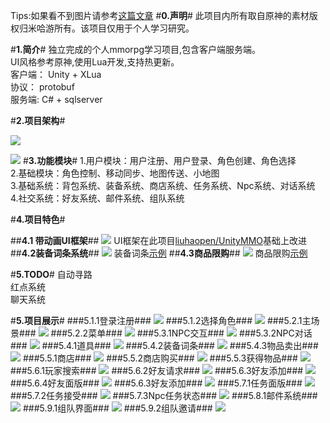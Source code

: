 Tips:如果看不到图片请参考[这篇文章](https://www.jianshu.com/p/1db303f6ee18 "")
#**0.声明**#
此项目内所有取自原神的素材版权归米哈游所有。该项目仅用于个人学习研究。

#**1.简介**#
独立完成的个人mmorpg学习项目,包含客户端服务端。  
UI风格参考原神,使用Lua开发,支持热更新。  
客户端： Unity + XLua    
协议： protobuf     
服务端: C# + sqlserver


#**2.项目架构**#

![](./Images/客户端架构.png)

![](./Images/服务端架构.png)
#**3.功能模块**#
1.用户模块：用户注册、用户登录、角色创建、角色选择  
2.基础模块：角色控制、移动同步、地图传送、小地图  
3.基础系统：背包系统、装备系统、商店系统、任务系统、Npc系统、对话系统   
4.社交系统：好友系统、邮件系统、组队系统

#**4.项目特色**#

##**4.1 带动画UI框架**##
![](./Images/UI框架.png)
UI框架在此项目[liuhaopen/UnityMMO](https://github.com/liuhaopen/UnityMMO.git "")基础上改进
##**4.2装备词条系统**##
![](./Images/装备词条.png)
装备词条[示例](###5.4.2装备词条###)
##**4.3商品限购**##
![](./Images/商品限购.png)
商品限购[示例](###5.5.2商店购买###)

#**5.TODO**#
自动寻路  
红点系统  
聊天系统  

#**5.项目展示**#
###5.1.1登录注册###
![](./Images/1.1登录注册.png)
###5.1.2选择角色###
![](./Images/1.2选择角色.png)
###5.2.1主场景###
![](./Images/2.1主场景.png)
###5.2.2菜单###
![](./Images/2.2菜单.png)
###5.3.1NPC交互###
![](./Images/3.1NPC交互.png)
###5.3.2NPC对话###
![](./Images/3.2NPC对话.png)
###5.4.1道具###
![](./Images/4.1道具.png)
###5.4.2装备词条###
![](./Images/4.2装备词条.png)
###5.4.3物品卖出###
![](./Images/4.3物品卖出.png)
###5.5.1商店###
![](./Images/5.1商店.png)
###5.5.2商店购买###
![](./Images/5.2商店购买.png)
###5.5.3获得物品###
![](./Images/5.3获得物品.png)
###5.6.1玩家搜索###
![](./Images/6.1玩家搜索.png)
###5.6.2好友请求###
![](./Images/6.2好友请求.png)
###5.6.3好友添加###
![](./Images/6.3好友添加.png)
###5.6.4好友面版###
![](./Images/6.4好友面版.png)
###5.6.3好友添加###
![](./Images/6.3好友添加.png)
###5.7.1任务面版###
![](./Images/7.1任务面版.png)
###5.7.2任务接受###
![](./Images/7.2任务接受.png)
###5.7.3Npc任务状态###
![](./Images/7.3Npc任务状态.png)
###5.8.1邮件系统###
![](./Images/8.1邮件系统.png)
###5.9.1组队界面###
![](./Images/9.1组队界面.png)
###5.9.2组队邀请###
![](./Images/9.2组队邀请.png)






